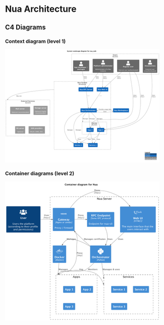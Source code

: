# Nua Architecture

## C4 Diagrams

### Context diagram (level 1)

![Level 1](../diagrams/c4/level1.png)

### Container diagrams (level 2)

![Level 2](../diagrams/c4/level2.png)
